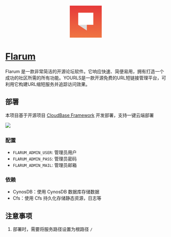 <p align="center">
  <img height="100px" src="./logo.png" />
</p>

# [Flarum](https://github.com/flarum/flarum)

Flarum 是一款非常简洁的开源论坛软件。它响应快速、简便易用，拥有打造一个成功的社区所需的所有功能。YOURLS是一款开源免费的URL短链接管理平台，可利用它构建URL缩短服务并追踪访问效果。

## 部署

本项目基于开源项目 [CloudBase Framework](https://github.com/Tencent/cloudbase-framework) 开发部署，支持一键云端部署

[![](https://main.qcloudimg.com/raw/67f5a389f1ac6f3b4d04c7256438e44f.svg)](https://console.cloud.tencent.com/tcb/env/index?action=CreateAndDeployCloudBaseProject&appUrl=https%3A%2F%2Fgithub.com%2FTencent-Cloud-Plugins%2FTencentCloudBase-Flarum&branch=master)

### 配置
- `FLARUM_ADMIN_USER`: 管理员用户
- `FLARUM_ADMIN_PASS`: 管理员密码
- `FLARUM_ADMIN_MAIL`: 管理员邮箱

### 依赖

- CynosDB：使用 CynosDB 数据库存储数据
- Cfs：使用 Cfs 持久化存储静态资源，日志等

## 注意事项

1. 部署时，需要将服务路径设置为根路径 `/`
